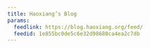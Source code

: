 ```yaml
---
title: Haoxiang’s Blog
params:
  feedlink: https://blog.haoxiang.org/feed/
  feedid: 1e855bc0de5c6e32d98680ca4ea2c7db
---
```

